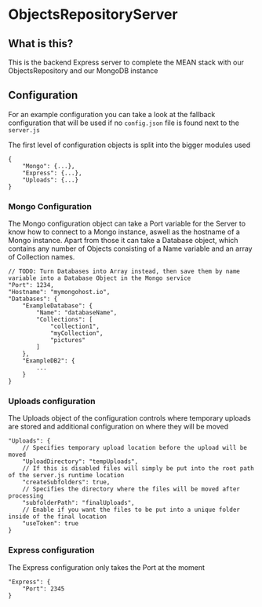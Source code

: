 # ObjectsRepositoryServer

## What is this?

This is the backend Express server to complete the MEAN stack with our ObjectsRepository and our MongoDB instance

## Configuration

For an example configuration you can take a look at the fallback configuration that will be used if no ```config.json``` file is found next to the ```server.js```

The first level of configuration objects is split into the bigger modules used
```
{
	"Mongo": {...},
	"Express": {...},
	"Uploads": {...}
}
```

### Mongo Configuration

The Mongo configuration object can take a Port variable for the Server to know how to connect to a Mongo instance, aswell as the hostname of a Mongo instance.
Apart from those it can take a Database object, which contains any number of Objects consisting of a Name variable and an array of Collection names.
```
// TODO: Turn Databases into Array instead, then save them by name variable into a Database Object in the Mongo service
"Port": 1234,
"Hostname": "mymongohost.io",
"Databases": {
	"ExampleDatabase": {
		"Name": "databaseName",
		"Collections": [
			"collection1",
			"myCollection",
			"pictures"
		]
	},
	"ExampleDB2": {
		...
	}
}
```

### Uploads configuration

The Uploads object of the configuration controls where temporary uploads are stored and additional configuration on where they will be moved

```
"Uploads": {
	// Specifies temporary upload location before the upload will be moved
	"UploadDirectory": "tempUploads",
	// If this is disabled files will simply be put into the root path of the server.js runtime location
	"createSubfolders": true,
	// Specifies the directory where the files will be moved after processing
	"subfolderPath": "finalUploads",
	// Enable if you want the files to be put into a unique folder inside of the final location
	"useToken": true
}
```

### Express configuration

The Express configuration only takes the Port at the moment
```
"Express": {
	"Port": 2345
}
```
